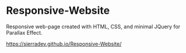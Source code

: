 # Responsive-Website
Responsive web-page created with HTML, CSS, and minimal JQuery for Parallax Effect. 

https://sierradev.github.io/Responsive-Website/
